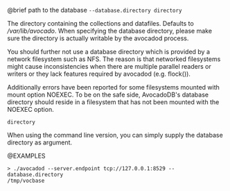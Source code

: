 

@brief path to the database
`--database.directory directory`

The directory containing the collections and datafiles. Defaults
to */var/lib/avocado*. When specifying the database directory, please
make sure the directory is actually writable by the avocadod process.

You should further not use a database directory which is provided by a
network filesystem such as NFS. The reason is that networked filesystems
might cause inconsistencies when there are multiple parallel readers or
writers or they lack features required by avocadod (e.g. flock()).

Additionally errors have been reported for some filesystems mounted
with mount option NOEXEC. To be on the safe side, AvocadoDB's database 
directory should reside in a filesystem that has not been mounted with 
the NOEXEC option.

`directory`

When using the command line version, you can simply supply the database
directory as argument.

@EXAMPLES

```
> ./avocadod --server.endpoint tcp://127.0.0.1:8529 --database.directory
/tmp/vocbase
```

